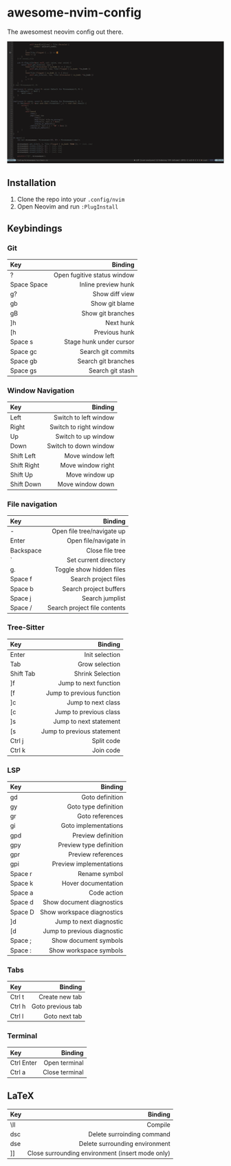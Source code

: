 # awesome-nvim-config

The awesomest neovim config out there.

![Screenshot of config](preview.png)

## Installation

1. Clone the repo into your `.config/nvim`
2. Open Neovim and run `:PlugInstall`

## Keybindings

### Git

| Key         |                     Binding |
| :---------- | --------------------------: |
| ?           | Open fugitive status window |
| Space Space |         Inline preview hunk |
| g?          |              Show diff view |
| gb          |              Show git blame |
| gB          |           Show git branches |
| ]h          |                   Next hunk |
| [h          |               Previous hunk |
| Space s     |     Stage hunk under cursor |
| Space gc    |          Search git commits |
| Space gb    |         Search git branches |
| Space gs    |            Search git stash |

### Window Navigation

| Key         |                Binding |
| :---------- | ---------------------: |
| Left        |  Switch to left window |
| Right       | Switch to right window |
| Up          |    Switch to up window |
| Down        |  Switch to down window |
| Shift Left  |       Move window left |
| Shift Right |      Move window right |
| Shift Up    |         Move window up |
| Shift Down  |       Move window down |

### File navigation

| Key       |                      Binding |
| :-------- | ---------------------------: |
| -         |   Open file tree/navigate up |
| Enter     |        Open file/navigate in |
| Backspace |              Close file tree |
| `         |        Set current directory |
| g.        |     Toggle show hidden files |
| Space f   |         Search project files |
| Space b   |       Search project buffers |
| Space j   |              Search jumplist |
| Space /   | Search project file contents |

### Tree-Sitter

| Key       |                    Binding |
| :-------- | -------------------------: |
| Enter     |             Init selection |
| Tab       |             Grow selection |
| Shift Tab |           Shrink Selection |
| \]f       |      Jump to next function |
| \[f       |  Jump to previous function |
| \]c       |         Jump to next class |
| \[c       |     Jump to previous class |
| \]s       |     Jump to next statement |
| \[s       | Jump to previous statement |
| Ctrl j    |                 Split code |
| Ctrl k    |                  Join code |

### LSP

| Key     |                     Binding |
| :------ | --------------------------: |
| gd      |             Goto definition |
| gy      |        Goto type definition |
| gr      |             Goto references |
| gi      |        Goto implementations |
| gpd     |          Preview definition |
| gpy     |     Preview type definition |
| gpr     |          Preview references |
| gpi     |     Preview implementations |
| Space r |               Rename symbol |
| Space k |         Hover documentation |
| Space a |                 Code action |
| Space d |   Show document diagnostics |
| Space D |  Show workspace diagnostics |
| \]d     |     Jump to next diagnostic |
| \[d     | Jump to previous diagnostic |
| Space ; |       Show document symbols |
| Space : |      Show workspace symbols |

### Tabs

| Key    |           Binding |
| :----- | ----------------: |
| Ctrl t |    Create new tab |
| Ctrl h | Goto previous tab |
| Ctrl l |     Goto next tab |

### Terminal

| Key        |        Binding |
| :--------- | -------------: |
| Ctrl Enter |  Open terminal |
| Ctrl a     | Close terminal |

## LaTeX

| Key |                                          Binding |
| :-- | -----------------------------------------------: |
| \ll |                                          Compile |
| dsc |                       Delete surroinding command |
| dse |                   Delete surrounding environment |
| ]]  | Close surrounding environment (insert mode only) |

